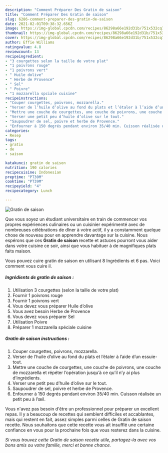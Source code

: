 ```yaml
---
description: "Comment Préparer Des Gratin de saison"
title: "Comment Préparer Des Gratin de saison"
slug: 6286-comment-preparer-des-gratin-de-saison
date: 2021-02-01T09:38:32.656Z
image: https://img-global.cpcdn.com/recipes/86298a66e192d31b/751x532cq70/gratin-de-saison-photo-principale-de-la-recette.jpg
thumbnail: https://img-global.cpcdn.com/recipes/86298a66e192d31b/751x532cq70/gratin-de-saison-photo-principale-de-la-recette.jpg
cover: https://img-global.cpcdn.com/recipes/86298a66e192d31b/751x532cq70/gratin-de-saison-photo-principale-de-la-recette.jpg
author: Effie Williams
ratingvalue: 4.8
reviewcount: 13
recipeingredient:
- "3 courgettes selon la taille de votre plat"
- "1 poivrons rouge"
- "1 poivrons vert"
- " Huile dolive"
- " Herbe de Provence"
- " Sel"
- " Poivre"
- "1 mozzarella spciale cuisine"
recipeinstructions:
- "Couper courgettes, poivrons, mozzarella."
- "Verser de l’huile d’olive au fond du plats et l’étaler à l’aide d’un essuie-tout."
- "Mettre une couche de courgettes, une couche de poivrons, une couche de mozzarella et répéter l’opération jusqu’à ce qu’il n’y ai plus d’ingrédients."
- "Verser une petit peu d’huile d’olive sur le tout."
- "Saupoudrer de sel, poivre et herbe de Provence."
- "Enfourner à 150 degrés pendant environ 35/40 min. Cuisson réalisée un petit peu à l’œil."
categories:
- Resep
tags:
- gratin
- de
- saison

katakunci: gratin de saison 
nutrition: 190 calories
recipecuisine: Indonesian
preptime: "PT30M"
cooktime: "PT39M"
recipeyield: "4"
recipecategory: Lunch

---
```



![Gratin de saison](https://img-global.cpcdn.com/recipes/86298a66e192d31b/751x532cq70/gratin-de-saison-photo-principale-de-la-recette.jpg)

Que vous soyez un étudiant universitaire en train de commencer vos propres expériences culinaires ou un cuisinier expérimenté avec de nombreuses célébrations de dîner à votre actif, il y a constamment quelque chose de nouveau pour en apprendre davantage sur la cuisine. Nous espérons que ces <strong> Gratin de saison </strong> recette et astuces pourront vous aider dans votre cuisine ce soir, ainsi que vous habituer à de magnifiques plats faits maison.

<!--inarticleads1-->

Vous pouvez cuire gratin de saison en utilisant 8 Ingrédients et 6 pas. Voici comment vous cuire il.

##### Ingrédients de gratin de saison :

1. Utilisation 3 courgettes (selon la taille de votre plat)
1. Fournir 1 poivrons rouge
1. Fournir 1 poivrons vert
1. Vous devez vous préparer  Huile d’olive
1. Vous avez besoin  Herbe de Provence
1. Vous devez vous préparer  Sel
1. Utilisation  Poivre
1. Préparer 1 mozzarella spéciale cuisine




<!--inarticleads2-->

##### Gratin de saison instructions :

1. Couper courgettes, poivrons, mozzarella.
1. Verser de l’huile d’olive au fond du plats et l’étaler à l’aide d’un essuie-tout.
1. Mettre une couche de courgettes, une couche de poivrons, une couche de mozzarella et répéter l’opération jusqu’à ce qu’il n’y ai plus d’ingrédients.
1. Verser une petit peu d’huile d’olive sur le tout.
1. Saupoudrer de sel, poivre et herbe de Provence.
1. Enfourner à 150 degrés pendant environ 35/40 min. Cuisson réalisée un petit peu à l’œil.




<!--inarticleads1-->

<p>
Vous n'avez pas besoin d'être un professionnel pour préparer un excellent repas. Il y a beaucoup de recettes qui semblent difficiles et accablantes, mais qui restent en fait, assez simples parmi celles de Gratin de saison recette. Nous souhaitons que cette recette vous ait insufflé une certaine confiance en vous pour la prochaine fois que vous resterez dans la cuisine.
</p>

<p>
<i>Si vous trouvez cette Gratin de saison recette utile, partagez-la avec vos bons amis ou votre famille, merci et bonne chance.</i>
</p>
